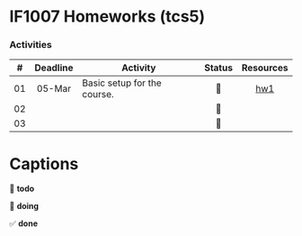 IF1007 Homeworks (tcs5)
=========

### Activities

| # | Deadline | Activity                             | Status              | Resources   |
|:-:|:--------:|--------------------------------------|:-------------------:|:-----------:|
| 01 | 05-Mar  | Basic setup for the course.          | :large_blue_circle: | [hw1](hw1)  |
| 02 |  |           | :red_circle:        | []()  |
| 03 |  |           | :red_circle:        | []()  |


Captions
=========
:red_circle: **todo**

:large_blue_circle: **doing**

:white_check_mark: **done**


[hw1]: https://github.com/tacsio/IF1007-HW/raw/master/hw1/tcs5-HW1.md